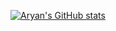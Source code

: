 [![Aryan's GitHub stats](https://github-readme-stats.vercel.app/api?username=Aryan9901)](https://github.com/anuraghazra/github-readme-stats)
